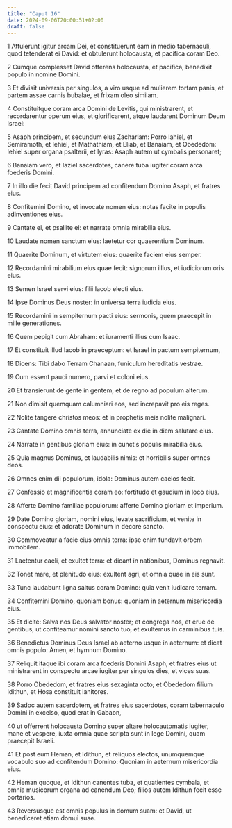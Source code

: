```yaml
---
title: "Caput 16"
date: 2024-09-06T20:00:51+02:00
draft: false
---
```



1 Attulerunt igitur arcam Dei, et constituerunt eam in medio tabernaculi, quod tetenderat ei David: et obtulerunt holocausta, et pacifica coram Deo.

2 Cumque complesset David offerens holocausta, et pacifica, benedixit populo in nomine Domini.

3 Et divisit universis per singulos, a viro usque ad mulierem tortam panis, et partem assae carnis bubalae, et frixam oleo similam.

4 Constituitque coram arca Domini de Levitis, qui ministrarent, et recordarentur operum eius, et glorificarent, atque laudarent Dominum Deum Israel:

5 Asaph principem, et secundum eius Zachariam: Porro Iahiel, et Semiramoth, et Iehiel, et Mathathiam, et Eliab, et Banaiam, et Obededom: Iehiel super organa psalterii, et lyras: Asaph autem ut cymbalis personaret;

6 Banaiam vero, et Iaziel sacerdotes, canere tuba iugiter coram arca foederis Domini.

7 In illo die fecit David principem ad confitendum Domino Asaph, et fratres eius.

8 Confitemini Domino, et invocate nomen eius: notas facite in populis adinventiones eius.

9 Cantate ei, et psallite ei: et narrate omnia mirabilia eius.

10 Laudate nomen sanctum eius: laetetur cor quaerentium Dominum.

11 Quaerite Dominum, et virtutem eius: quaerite faciem eius semper.

12 Recordamini mirabilium eius quae fecit: signorum illius, et iudiciorum oris eius.

13 Semen Israel servi eius: filii Iacob electi eius.

14 Ipse Dominus Deus noster: in universa terra iudicia eius.

15 Recordamini in sempiternum pacti eius: sermonis, quem praecepit in mille generationes.

16 Quem pepigit cum Abraham: et iuramenti illius cum Isaac.

17 Et constituit illud Iacob in praeceptum: et Israel in pactum sempiternum,

18 Dicens: Tibi dabo Terram Chanaan, funiculum hereditatis vestrae.

19 Cum essent pauci numero, parvi et coloni eius.

20 Et transierunt de gente in gentem, et de regno ad populum alterum.

21 Non dimisit quemquam calumniari eos, sed increpavit pro eis reges.

22 Nolite tangere christos meos: et in prophetis meis nolite malignari.

23 Cantate Domino omnis terra, annunciate ex die in diem salutare eius.

24 Narrate in gentibus gloriam eius: in cunctis populis mirabilia eius.

25 Quia magnus Dominus, et laudabilis nimis: et horribilis super omnes deos.

26 Omnes enim dii populorum, idola: Dominus autem caelos fecit.

27 Confessio et magnificentia coram eo: fortitudo et gaudium in loco eius.

28 Afferte Domino familiae populorum: afferte Domino gloriam et imperium.

29 Date Domino gloriam, nomini eius, levate sacrificium, et venite in conspectu eius: et adorate Dominum in decore sancto.

30 Commoveatur a facie eius omnis terra: ipse enim fundavit orbem immobilem.

31 Laetentur caeli, et exultet terra: et dicant in nationibus, Dominus regnavit.

32 Tonet mare, et plenitudo eius: exultent agri, et omnia quae in eis sunt.

33 Tunc laudabunt ligna saltus coram Domino: quia venit iudicare terram.

34 Confitemini Domino, quoniam bonus: quoniam in aeternum misericordia eius.

35 Et dicite: Salva nos Deus salvator noster; et congrega nos, et erue de gentibus, ut confiteamur nomini sancto tuo, et exultemus in carminibus tuis.

36 Benedictus Dominus Deus Israel ab aeterno usque in aeternum: et dicat omnis populo: Amen, et hymnum Domino.

37 Reliquit itaque ibi coram arca foederis Domini Asaph, et fratres eius ut ministrarent in conspectu arcae iugiter per singulos dies, et vices suas.

38 Porro Obededom, et fratres eius sexaginta octo; et Obededom filium Idithun, et Hosa constituit ianitores.

39 Sadoc autem sacerdotem, et fratres eius sacerdotes, coram tabernaculo Domini in excelso, quod erat in Gabaon,

40 ut offerrent holocausta Domino super altare holocautomatis iugiter, mane et vespere, iuxta omnia quae scripta sunt in lege Domini, quam praecepit Israeli.

41 Et post eum Heman, et Idithun, et reliquos electos, unumquemque vocabulo suo ad confitendum Domino: Quoniam in aeternum misericordia eius.

42 Heman quoque, et Idithun canentes tuba, et quatientes cymbala, et omnia musicorum organa ad canendum Deo; filios autem Idithun fecit esse portarios.

43 Reversusque est omnis populus in domum suam: et David, ut benediceret etiam domui suae.

